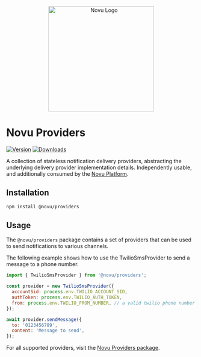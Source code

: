 <div align="center">
  <a href="https://novu.co?utm_source=github" target="_blank">
  <picture>
    <source media="(prefers-color-scheme: dark)" srcset="https://user-images.githubusercontent.com/2233092/213641039-220ac15f-f367-4d13-9eaf-56e79433b8c1.png">
    <img alt="Novu Logo" src="https://user-images.githubusercontent.com/2233092/213641043-3bbb3f21-3c53-4e67-afe5-755aeb222159.png" width="280"/>
  </picture>
  </a>
</div>

# Novu Providers

[![Version](https://img.shields.io/npm/v/@novu/providers.svg)](https://www.npmjs.org/package/@novu/providers)
[![Downloads](https://img.shields.io/npm/dm/@novu/providers.svg)](https://www.npmjs.com/package/@novu/providers)

A collection of stateless notification delivery providers, abstracting the underlying delivery provider implementation details. Independently usable, and additionally consumed by the [Novu Platform](https://novu.co/).

## Installation

```bash
npm install @novu/providers
```

## Usage

The `@novu/providers` package contains a set of providers that can be used to send notifications to various channels.

The following example shows how to use the TwilioSmsProvider to send a message to a phone number.

```javascript
import { TwilioSmsProvider } from '@novu/providers';

const provider = new TwilioSmsProvider({
  accountSid: process.env.TWILIO_ACCOUNT_SID,
  authToken: process.env.TWILIO_AUTH_TOKEN,
  from: process.env.TWILIO_FROM_NUMBER, // a valid twilio phone number
});

await provider.sendMessage({
  to: '0123456789',
  content: 'Message to send',
});
```

For all supported providers, visit the [Novu Providers package](https://github.com/khulnasoft/texthive/tree/next/packages/providers/src/lib).
